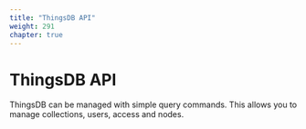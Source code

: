 ```yaml
---
title: "ThingsDB API"
weight: 291
chapter: true
---
```


# ThingsDB API

ThingsDB can be managed with simple query commands. This allows you to manage
collections, users, access and nodes.
